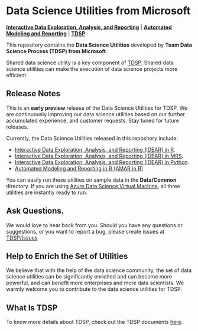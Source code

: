 # Data Science Utilities from Microsoft

[**Interactive Data Exploration, Analysis, and Reporting**](DataScienceUtilities/DataReport-Utils/) | [**Automated Modeling and Reporting**](DataScienceUtilities/Modeling/) | [**TDSP**](https://github.com/Azure/Microsoft-TDSP)

This repository contains the **Data Science Utilities** developed by **Team Data Science Process (TDSP) from Microsoft**. 

Shared data science utility is a key component of [TDSP](https://github.com/Azure/Microsoft-TDSP). Shared data science utilities can make the execution of data science projects more efficient. 

## Release Notes

This is an **early preview** release of the Data Science Utilities for TDSP. We are continuously improving our data science utilities based on our further accumulated experience, and customer requests. Stay tuned for future releases. 

Currently, the Data Science Utilities released in this repository include:

- [Interactive Data Exploration, Analysis, and Reporting (IDEAR) in R](DataScienceUtilities/DataReport-Utils/R).
- [Interactive Data Exploration, Analysis, and Reporting (IDEAR) in MRS](DataScienceUtilities/DataReport-Utils/MRS).
- [Interactive Data Exploration, Analysis, and Reporting (IDEAR) in Python](DataScienceUtilities/DataReport-Utils/Python).
- [Automated Modeling and Reporting in R (AMAR in R)](DataScienceUtilities/Modeling/)

You can easily run these utilities on sample data in the **Data/Common** directory. If you are using [Azure Data Science Virtual Machine](https://azure.microsoft.com/en-us/marketplace/partners/microsoft-ads/standard-data-science-vm/), all three utilities are instantly ready to run. 

## Ask Questions. 

We would love to hear back from you. Should you have any questions or suggestions, or you want to report a bug, please create issues at [TDSP/Issues](https://github.com/Azure/Azure-TDSP-Utilities/issues)

## Help to Enrich the Set of Utilities
We believe that with the help of the data science community, the set of data science utilities can be significantly enriched and can become more powerful, and can benefit more enterprises and more data scientists. We warmly welcome you to contribute to the data science utilities for TDSP.

## What Is TDSP
To know more details about TDSP, check out the TDSP documents [here](https://github.com/Azure/Microsoft-TDSP).


